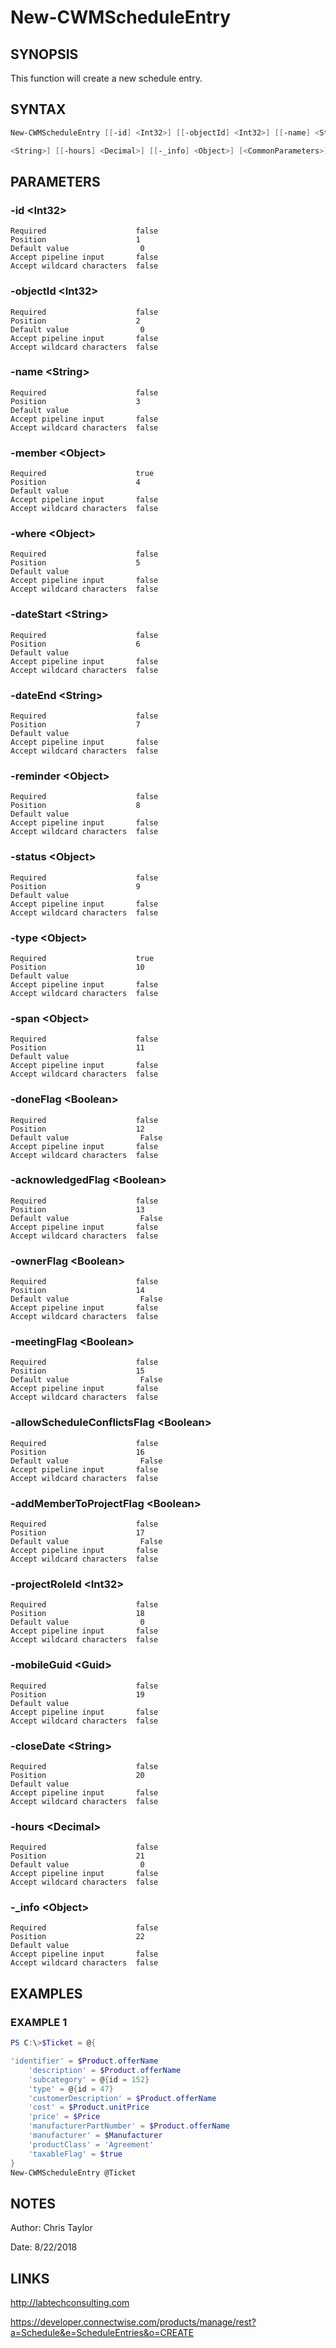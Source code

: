 ﻿# New-CWMScheduleEntry
## SYNOPSIS
This function will create a new schedule entry.
## SYNTAX
```powershell
New-CWMScheduleEntry [[-id] <Int32>] [[-objectId] <Int32>] [[-name] <String>] [-member] <Object> [[-where] <Object>] [[-dateStart] <String>] [[-dateEnd] <String>] [[-reminder] <Object>] [[-status] <Object>] [-type] <Object> [[-span] <Object>] [[-doneFlag] <Boolean>] [[-acknowledgedFlag] <Boolean>] [[-ownerFlag] <Boolean>] [[-meetingFlag] <Boolean>] [[-allowScheduleConflictsFlag] <Boolean>] [[-addMemberToProjectFlag] <Boolean>] [[-projectRoleId] <Int32>] [[-mobileGuid] <Guid>] [[-closeDate] 

<String>] [[-hours] <Decimal>] [[-_info] <Object>] [<CommonParameters>]
```
## PARAMETERS
### -id &lt;Int32&gt;

```
Required                    false
Position                    1
Default value                0
Accept pipeline input       false
Accept wildcard characters  false
```
### -objectId &lt;Int32&gt;

```
Required                    false
Position                    2
Default value                0
Accept pipeline input       false
Accept wildcard characters  false
```
### -name &lt;String&gt;

```
Required                    false
Position                    3
Default value
Accept pipeline input       false
Accept wildcard characters  false
```
### -member &lt;Object&gt;

```
Required                    true
Position                    4
Default value
Accept pipeline input       false
Accept wildcard characters  false
```
### -where &lt;Object&gt;

```
Required                    false
Position                    5
Default value
Accept pipeline input       false
Accept wildcard characters  false
```
### -dateStart &lt;String&gt;

```
Required                    false
Position                    6
Default value
Accept pipeline input       false
Accept wildcard characters  false
```
### -dateEnd &lt;String&gt;

```
Required                    false
Position                    7
Default value
Accept pipeline input       false
Accept wildcard characters  false
```
### -reminder &lt;Object&gt;

```
Required                    false
Position                    8
Default value
Accept pipeline input       false
Accept wildcard characters  false
```
### -status &lt;Object&gt;

```
Required                    false
Position                    9
Default value
Accept pipeline input       false
Accept wildcard characters  false
```
### -type &lt;Object&gt;

```
Required                    true
Position                    10
Default value
Accept pipeline input       false
Accept wildcard characters  false
```
### -span &lt;Object&gt;

```
Required                    false
Position                    11
Default value
Accept pipeline input       false
Accept wildcard characters  false
```
### -doneFlag &lt;Boolean&gt;

```
Required                    false
Position                    12
Default value                False
Accept pipeline input       false
Accept wildcard characters  false
```
### -acknowledgedFlag &lt;Boolean&gt;

```
Required                    false
Position                    13
Default value                False
Accept pipeline input       false
Accept wildcard characters  false
```
### -ownerFlag &lt;Boolean&gt;

```
Required                    false
Position                    14
Default value                False
Accept pipeline input       false
Accept wildcard characters  false
```
### -meetingFlag &lt;Boolean&gt;

```
Required                    false
Position                    15
Default value                False
Accept pipeline input       false
Accept wildcard characters  false
```
### -allowScheduleConflictsFlag &lt;Boolean&gt;

```
Required                    false
Position                    16
Default value                False
Accept pipeline input       false
Accept wildcard characters  false
```
### -addMemberToProjectFlag &lt;Boolean&gt;

```
Required                    false
Position                    17
Default value                False
Accept pipeline input       false
Accept wildcard characters  false
```
### -projectRoleId &lt;Int32&gt;

```
Required                    false
Position                    18
Default value                0
Accept pipeline input       false
Accept wildcard characters  false
```
### -mobileGuid &lt;Guid&gt;

```
Required                    false
Position                    19
Default value
Accept pipeline input       false
Accept wildcard characters  false
```
### -closeDate &lt;String&gt;

```
Required                    false
Position                    20
Default value
Accept pipeline input       false
Accept wildcard characters  false
```
### -hours &lt;Decimal&gt;

```
Required                    false
Position                    21
Default value                0
Accept pipeline input       false
Accept wildcard characters  false
```
### -_info &lt;Object&gt;

```
Required                    false
Position                    22
Default value
Accept pipeline input       false
Accept wildcard characters  false
```
## EXAMPLES
### EXAMPLE 1
```powershell
PS C:\>$Ticket = @{

'identifier' = $Product.offerName
    'description' = $Product.offerName
    'subcategory' = @{id = 152}
    'type' = @{id = 47}
    'customerDescription' = $Product.offerName
    'cost' = $Product.unitPrice
    'price' = $Price
    'manufacturerPartNumber' = $Product.offerName
    'manufacturer' = $Manufacturer
    'productClass' = 'Agreement'
    'taxableFlag' = $true
}
New-CWMScheduleEntry @Ticket
```

## NOTES
Author: Chris Taylor

Date: 8/22/2018 
## LINKS
http://labtechconsulting.com

https://developer.connectwise.com/products/manage/rest?a=Schedule&e=ScheduleEntries&o=CREATE
